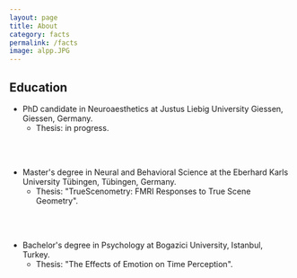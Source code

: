 ```yaml
---
layout: page
title: About
category: facts
permalink: /facts
image: alpp.JPG
---
```


## Education

+ PhD candidate in Neuroaesthetics at Justus Liebig University Giessen, Giessen, Germany.<br>
  + Thesis: in progress.
<br>
<br>

+ Master's degree in Neural and Behavioral Science at the Eberhard Karls University Tübingen, Tübingen, Germany.<br>
  + Thesis: "TrueScenometry: FMRI Responses to True Scene Geometry".
<br>
<br>

+ Bachelor's degree in Psychology at Bogazici University, Istanbul, Turkey.<br>
  + Thesis: "The Effects of Emotion on Time Perception".
